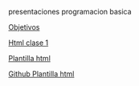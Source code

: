 presentaciones programacion basica

<a href="objetivos.html">Objetivos</a>

<a href="html.html">Html clase 1</a>


<a href="html-template.html">Plantilla html</a>

<a href="https://github.com/ejecutortecnico/ejecutortecnico.github.io/blob/main/html-template.html">Github Plantilla html</a>


<meta http-equiv=”Content-Type” content=”text/html; charset=UTF-8″ />


